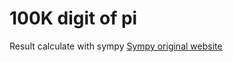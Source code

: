 # 100K digit of pi

Result calculate with sympy <a href="https://sympy.org">Sympy original website<a/>
